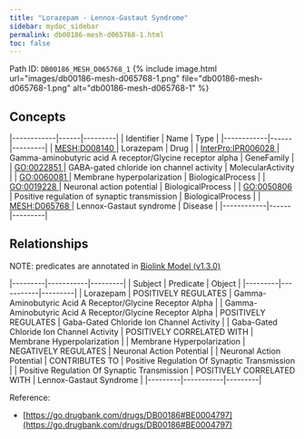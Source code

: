 ```yaml
---
title: "Lorazepam - Lennox-Gastaut Syndrome"
sidebar: mydoc_sidebar
permalink: db00186-mesh-d065768-1.html
toc: false 
---
```



Path ID: `DB00186_MESH_D065768_1`
{% include image.html url="images/db00186-mesh-d065768-1.png" file="db00186-mesh-d065768-1.png" alt="db00186-mesh-d065768-1" %}

## Concepts

|------------|------|---------|
| Identifier | Name | Type    |
|------------|------|---------|
| <a href="https://identifiers.org/MESH:D008140">MESH:D008140 </a> | Lorazepam | Drug |
| <a href="https://identifiers.org/InterPro:IPR006028">InterPro:IPR006028 </a> | Gamma-aminobutyric acid A receptor/Glycine receptor alpha | GeneFamily |
| <a href="https://identifiers.org/GO:0022851">GO:0022851 </a> | GABA-gated chloride ion channel activity | MolecularActivity |
| <a href="https://identifiers.org/GO:0060081">GO:0060081 </a> | Membrane hyperpolarization | BiologicalProcess |
| <a href="https://identifiers.org/GO:0019228">GO:0019228 </a> | Neuronal action potential | BiologicalProcess |
| <a href="https://identifiers.org/GO:0050806">GO:0050806 </a> | Positive regulation of synaptic transmission | BiologicalProcess |
| <a href="https://identifiers.org/MESH:D065768">MESH:D065768 </a> | Lennox-Gastaut syndrome | Disease |
|------------|------|---------|

## Relationships


NOTE: predicates are annotated in <a href="https://github.com/biolink/biolink-model/releases/tag/v1.3.0">Biolink Model (v1.3.0)</a>

|---------|-----------|---------|
| Subject | Predicate | Object  |
|---------|-----------|---------|
| Lorazepam | POSITIVELY REGULATES | Gamma-Aminobutyric Acid A Receptor/Glycine Receptor Alpha |
| Gamma-Aminobutyric Acid A Receptor/Glycine Receptor Alpha | POSITIVELY REGULATES | Gaba-Gated Chloride Ion Channel Activity |
| Gaba-Gated Chloride Ion Channel Activity | POSITIVELY CORRELATED WITH | Membrane Hyperpolarization |
| Membrane Hyperpolarization | NEGATIVELY REGULATES | Neuronal Action Potential |
| Neuronal Action Potential | CONTRIBUTES TO | Positive Regulation Of Synaptic Transmission |
| Positive Regulation Of Synaptic Transmission | POSITIVELY CORRELATED WITH | Lennox-Gastaut Syndrome |
|---------|-----------|---------|

Reference: 
  - [https://go.drugbank.com/drugs/DB00186#BE0004797](https://go.drugbank.com/drugs/DB00186#BE0004797)

